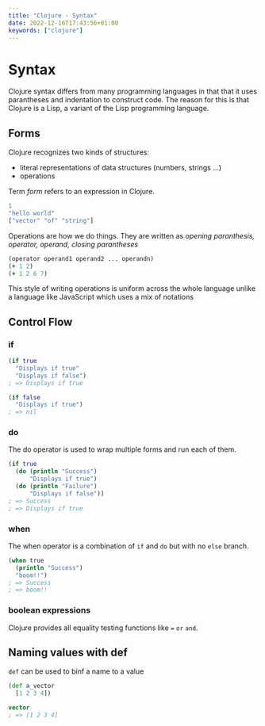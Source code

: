 ```yaml
---
title: "Clojure - Syntax"
date: 2022-12-16T17:43:56+01:00
keywords: ["clojure"]
---
```


# Syntax

Clojure syntax differs from many programming languages in that that it uses parantheses
and indentation to construct code. The reason for this is that Clojure is a Lisp, a variant of
the Lisp programming language.

## Forms 

Clojure recognizes two kinds of structures:
- literal representations of data structures (numbers, strings ...)
- operations

Term *form* refers to an expression in Clojure.
```clojure
1
"hello world"
["vector" "of" "string"]
```
Operations are how we do things. They are written as *opening paranthesis, operator, operand, closing parantheses*
```clojure
(operator operand1 operand2 ... operandn)
(+ 1 2)
(+ 1 2 6 7)
```

This style of writing operations is uniform across the whole language unlike a language 
like JavaScript which uses a mix of notations

## Control Flow

### **if**

```clojure
(if true
  "Displays if true"
  "Displays if false")
; => Displays if true

(if false
  "Displays if true")
; => nil
```

### **do**

The do operator is used to wrap multiple forms and run each of them.
```clojure
(if true
  (do (println "Success")
      "Displays if true")
  (do (println "Failure")
      "Displays if false"))
; => Success
; => Displays if true
```

### **when**

The when operator is a combination of `if` and `do` but with no `else` branch.
```clojure
(when true
  (println "Success")
  "boom!!")
; => Success
; => boom!!
```

### **boolean expressions**

Clojure provides all equality testing functions like `=` `or` `and`. 

## Naming values with def

`def` can be used to binf a name to a value

```clojure
(def a_vector
  [1 2 3 4])

vector
; => [1 2 3 4]
```

